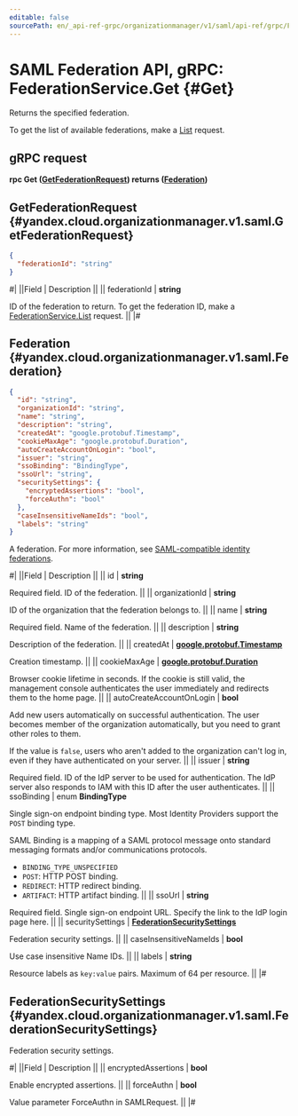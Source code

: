 ```yaml
---
editable: false
sourcePath: en/_api-ref-grpc/organizationmanager/v1/saml/api-ref/grpc/Federation/get.md
---
```


# SAML Federation API, gRPC: FederationService.Get {#Get}

Returns the specified federation.

To get the list of available federations, make a [List](/docs/organization/api-ref/grpc/Federation/list#List) request.

## gRPC request

**rpc Get ([GetFederationRequest](#yandex.cloud.organizationmanager.v1.saml.GetFederationRequest)) returns ([Federation](#yandex.cloud.organizationmanager.v1.saml.Federation))**

## GetFederationRequest {#yandex.cloud.organizationmanager.v1.saml.GetFederationRequest}

```json
{
  "federationId": "string"
}
```

#|
||Field | Description ||
|| federationId | **string**

ID of the federation to return.
To get the federation ID, make a [FederationService.List](/docs/organization/api-ref/grpc/Federation/list#List) request. ||
|#

## Federation {#yandex.cloud.organizationmanager.v1.saml.Federation}

```json
{
  "id": "string",
  "organizationId": "string",
  "name": "string",
  "description": "string",
  "createdAt": "google.protobuf.Timestamp",
  "cookieMaxAge": "google.protobuf.Duration",
  "autoCreateAccountOnLogin": "bool",
  "issuer": "string",
  "ssoBinding": "BindingType",
  "ssoUrl": "string",
  "securitySettings": {
    "encryptedAssertions": "bool",
    "forceAuthn": "bool"
  },
  "caseInsensitiveNameIds": "bool",
  "labels": "string"
}
```

A federation.
For more information, see [SAML-compatible identity federations](/docs/iam/concepts/federations).

#|
||Field | Description ||
|| id | **string**

Required field. ID of the federation. ||
|| organizationId | **string**

ID of the organization that the federation belongs to. ||
|| name | **string**

Required field. Name of the federation. ||
|| description | **string**

Description of the federation. ||
|| createdAt | **[google.protobuf.Timestamp](https://developers.google.com/protocol-buffers/docs/reference/google.protobuf#timestamp)**

Creation timestamp. ||
|| cookieMaxAge | **[google.protobuf.Duration](https://developers.google.com/protocol-buffers/docs/reference/csharp/class/google/protobuf/well-known-types/duration)**

Browser cookie lifetime in seconds.
If the cookie is still valid, the management console
authenticates the user immediately and redirects them to the home page. ||
|| autoCreateAccountOnLogin | **bool**

Add new users automatically on successful authentication.
The user becomes member of the organization automatically,
but you need to grant other roles to them.

If the value is `false`, users who aren't added to the organization
can't log in, even if they have authenticated on your server. ||
|| issuer | **string**

Required field. ID of the IdP server to be used for authentication.
The IdP server also responds to IAM with this ID after the user authenticates. ||
|| ssoBinding | enum **BindingType**

Single sign-on endpoint binding type. Most Identity Providers support the `POST` binding type.

SAML Binding is a mapping of a SAML protocol message onto standard messaging
formats and/or communications protocols.

- `BINDING_TYPE_UNSPECIFIED`
- `POST`: HTTP POST binding.
- `REDIRECT`: HTTP redirect binding.
- `ARTIFACT`: HTTP artifact binding. ||
|| ssoUrl | **string**

Required field. Single sign-on endpoint URL.
Specify the link to the IdP login page here. ||
|| securitySettings | **[FederationSecuritySettings](#yandex.cloud.organizationmanager.v1.saml.FederationSecuritySettings)**

Federation security settings. ||
|| caseInsensitiveNameIds | **bool**

Use case insensitive Name IDs. ||
|| labels | **string**

Resource labels as `` key:value `` pairs. Maximum of 64 per resource. ||
|#

## FederationSecuritySettings {#yandex.cloud.organizationmanager.v1.saml.FederationSecuritySettings}

Federation security settings.

#|
||Field | Description ||
|| encryptedAssertions | **bool**

Enable encrypted assertions. ||
|| forceAuthn | **bool**

Value parameter ForceAuthn in SAMLRequest. ||
|#